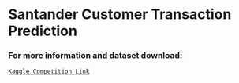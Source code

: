 # Santander Customer Transaction Prediction

### For more information and dataset download:

[`Kaggle Competition Link`](https://www.kaggle.com/c/santander-customer-transaction-prediction)

